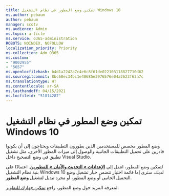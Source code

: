 ```yaml
---
title: تمكين وضع المطور في نظام التشغيل Windows 10
ms.author: pebaum
author: pebaum
manager: scotv
ms.audience: Admin
ms.topic: article
ms.service: o365-administration
ROBOTS: NOINDEX, NOFOLLOW
localization_priority: Priority
ms.collection: Adm_O365
ms.custom:
- "9002955"
- "5657"
ms.openlocfilehash: b4d1a2242a7c4e6c8f61de022103118827710d62
ms.sourcegitcommit: 8bc60ec34bc1e40685e3976576e04a2623f63a7c
ms.translationtype: HT
ms.contentlocale: ar-SA
ms.lasthandoff: 04/15/2021
ms.locfileid: "51814287"
---
```

# <a name="enable-developer-mode-in-windows-10"></a>تمكين وضع المطور في نظام التشغيل Windows 10

وضع المطور مخصص للمستخدمين الذين يطورون التطبيقات ويحتاجون إلى أن يكونوا قادرين على تحميل التطبيقات الجانبية والوصول إلى ميزات المطور الأخرى، مثل تشغيل تطبيق في وضع التصحيح داخل Visual Studio.

لتمكين وضع المطور، انتقل إلى **[الإعدادات > التحديث والأمان > للمطورين](ms-settings:developers?activationSource=GetHelp)**. اعتمادًا على بنية نظام التشغيل Windows 10 لديك، سترى إما قائمة اختيار تتضمن خيار تشغيل وضع التحميل الجانبي أو وضع المطور، أو مجرد تبديل لتشغيل **وضع المطور**.

لمعرفة المزيد حول وضع المطور، راجع [تمكين جهازك للتطوير](https://docs.microsoft.com/windows/uwp/get-started/enable-your-device-for-development).
